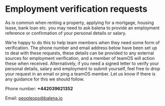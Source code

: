 # Employment verification requests
As is common when renting a property, applying for a mortgage, housing lease, bank loan etc. you may need to ask balena to provide an employment reference or confirmation of your personal details or salary.

We’re happy to do this to help team members when they need some form of verification. The phone number and email address below have been set up to deal with these requests, these details can be provided to any external sources for employment verification, and a member of teamOS will action these when received. Alternatively, if you need a signed letter to verify your personal details, salary and employment to submit yourself, feel free to drop your request in an email or ping a teamOS member. Let us know if there is any guidance for this we should follow.

Phone number: **+442039621352**

Email: peopleops@balena.io